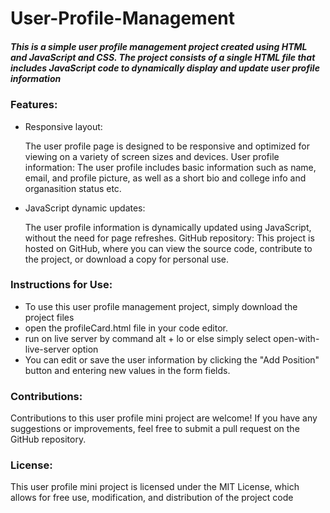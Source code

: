 # User-Profile-Management
##### This is a simple user profile management project created using HTML and JavaScript and CSS. The project consists of a single HTML file that includes JavaScript code to dynamically display and update user profile information

### Features:

* Responsive layout: 

    The user profile page is designed to be responsive and optimized for viewing on a variety of screen sizes and devices.
    User profile information: The user profile includes basic information such as name, email, and profile picture, as well as a short bio and college info and               organasition status etc.

* JavaScript dynamic updates: 

    The user profile information is dynamically updated using JavaScript, without the need for page refreshes.
    GitHub repository: This project is hosted on GitHub, where you can view the source code, contribute to the project, or download a copy for personal use.
    
### Instructions for Use:

   * To use this user profile management project, simply download the project files 
   * open the profileCard.html file in your code editor.
   * run on live server by command alt + lo or else simply select open-with-live-server option
   * You can edit or save the user information by clicking the "Add Position" button and entering new values in the form fields.

### Contributions:

Contributions to this user profile mini project are welcome! If you have any suggestions or improvements, feel free to submit a pull request on the GitHub repository.

### License:

This user profile mini project is licensed under the MIT License, which allows for free use, modification, and distribution of the project code
